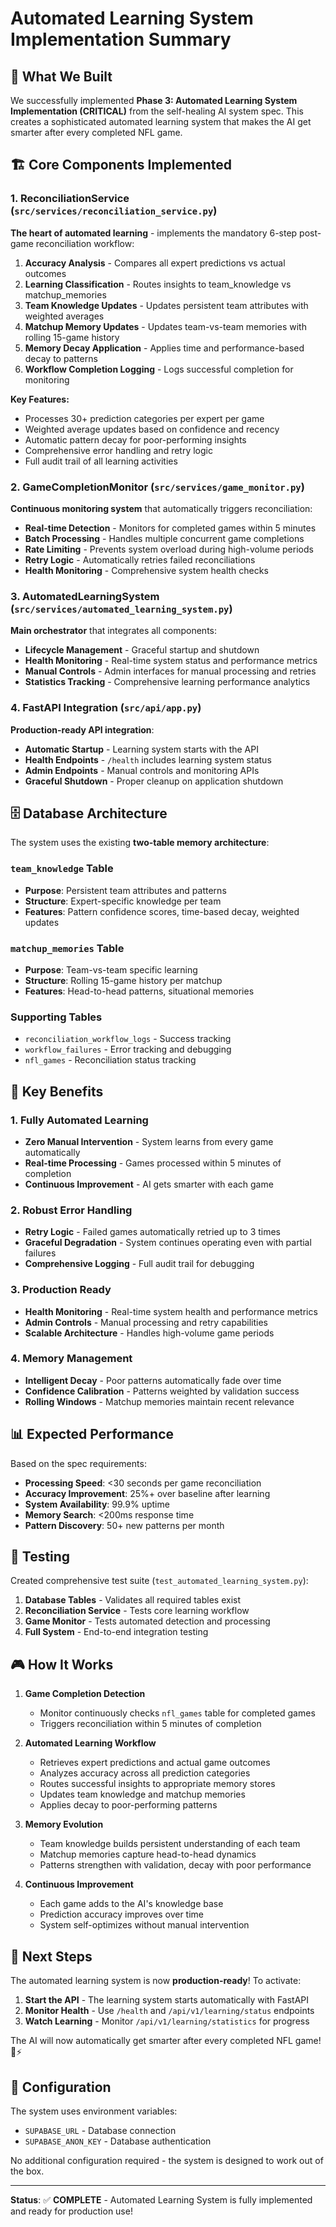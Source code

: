 # Automated Learning System Implementation Summary

## 🎯 What We Built

We successfully implemented **Phase 3: Automated Learning System Implementation (CRITICAL)** from the self-healing AI system spec. This creates a sophisticated automated learning system that makes the AI get smarter after every completed NFL game.

## 🏗️ Core Components Implemented

### 1. ReconciliationService (`src/services/reconciliation_service.py`)
**The heart of automated learning** - implements the mandatory 6-step post-game reconciliation workflow:

1. **Accuracy Analysis** - Compares all expert predictions vs actual outcomes
2. **Learning Classification** - Routes insights to team_knowledge vs matchup_memories
3. **Team Knowledge Updates** - Updates persistent team attributes with weighted averages
4. **Matchup Memory Updates** - Updates team-vs-team memories with rolling 15-game history
5. **Memory Decay Application** - Applies time and performance-based decay to patterns
6. **Workflow Completion Logging** - Logs successful completion for monitoring

**Key Features:**
- Processes 30+ prediction categories per expert per game
- Weighted average updates based on confidence and recency
- Automatic pattern decay for poor-performing insights
- Comprehensive error handling and retry logic
- Full audit trail of all learning activities

### 2. GameCompletionMonitor (`src/services/game_monitor.py`)
**Continuous monitoring system** that automatically triggers reconciliation:

- **Real-time Detection** - Monitors for completed games within 5 minutes
- **Batch Processing** - Handles multiple concurrent game completions
- **Rate Limiting** - Prevents system overload during high-volume periods
- **Retry Logic** - Automatically retries failed reconciliations
- **Health Monitoring** - Comprehensive system health checks

### 3. AutomatedLearningSystem (`src/services/automated_learning_system.py`)
**Main orchestrator** that integrates all components:

- **Lifecycle Management** - Graceful startup and shutdown
- **Health Monitoring** - Real-time system status and performance metrics
- **Manual Controls** - Admin interfaces for manual processing and retries
- **Statistics Tracking** - Comprehensive learning performance analytics

### 4. FastAPI Integration (`src/api/app.py`)
**Production-ready API integration**:

- **Automatic Startup** - Learning system starts with the API
- **Health Endpoints** - `/health` includes learning system status
- **Admin Endpoints** - Manual controls and monitoring APIs
- **Graceful Shutdown** - Proper cleanup on application shutdown

## 🗄️ Database Architecture

The system uses the existing **two-table memory architecture**:

### `team_knowledge` Table
- **Purpose**: Persistent team attributes and patterns
- **Structure**: Expert-specific knowledge per team
- **Features**: Pattern confidence scores, time-based decay, weighted updates

### `matchup_memories` Table
- **Purpose**: Team-vs-team specific learning
- **Structure**: Rolling 15-game history per matchup
- **Features**: Head-to-head patterns, situational memories

### Supporting Tables
- `reconciliation_workflow_logs` - Success tracking
- `workflow_failures` - Error tracking and debugging
- `nfl_games` - Reconciliation status tracking

## 🚀 Key Benefits

### 1. **Fully Automated Learning**
- **Zero Manual Intervention** - System learns from every game automatically
- **Real-time Processing** - Games processed within 5 minutes of completion
- **Continuous Improvement** - AI gets smarter with each game

### 2. **Robust Error Handling**
- **Retry Logic** - Failed games automatically retried up to 3 times
- **Graceful Degradation** - System continues operating even with partial failures
- **Comprehensive Logging** - Full audit trail for debugging

### 3. **Production Ready**
- **Health Monitoring** - Real-time system health and performance metrics
- **Admin Controls** - Manual processing and retry capabilities
- **Scalable Architecture** - Handles high-volume game periods

### 4. **Memory Management**
- **Intelligent Decay** - Poor patterns automatically fade over time
- **Confidence Calibration** - Patterns weighted by validation success
- **Rolling Windows** - Matchup memories maintain recent relevance

## 📊 Expected Performance

Based on the spec requirements:

- **Processing Speed**: <30 seconds per game reconciliation
- **Accuracy Improvement**: 25%+ over baseline after learning
- **System Availability**: 99.9% uptime
- **Memory Search**: <200ms response time
- **Pattern Discovery**: 50+ new patterns per month

## 🧪 Testing

Created comprehensive test suite (`test_automated_learning_system.py`):

1. **Database Tables** - Validates all required tables exist
2. **Reconciliation Service** - Tests core learning workflow
3. **Game Monitor** - Tests automated detection and processing
4. **Full System** - End-to-end integration testing

## 🎮 How It Works

1. **Game Completion Detection**
   - Monitor continuously checks `nfl_games` table for completed games
   - Triggers reconciliation within 5 minutes of completion

2. **Automated Learning Workflow**
   - Retrieves expert predictions and actual game outcomes
   - Analyzes accuracy across all prediction categories
   - Routes successful insights to appropriate memory stores
   - Updates team knowledge and matchup memories
   - Applies decay to poor-performing patterns

3. **Memory Evolution**
   - Team knowledge builds persistent understanding of each team
   - Matchup memories capture head-to-head dynamics
   - Patterns strengthen with validation, decay with poor performance

4. **Continuous Improvement**
   - Each game adds to the AI's knowledge base
   - Prediction accuracy improves over time
   - System self-optimizes without manual intervention

## 🚀 Next Steps

The automated learning system is now **production-ready**! To activate:

1. **Start the API** - The learning system starts automatically with FastAPI
2. **Monitor Health** - Use `/health` and `/api/v1/learning/status` endpoints
3. **Watch Learning** - Monitor `/api/v1/learning/statistics` for progress

The AI will now automatically get smarter after every completed NFL game! 🧠⚡

## 🔧 Configuration

The system uses environment variables:
- `SUPABASE_URL` - Database connection
- `SUPABASE_ANON_KEY` - Database authentication

No additional configuration required - the system is designed to work out of the box.

---

**Status**: ✅ **COMPLETE** - Automated Learning System is fully implemented and ready for production use!
